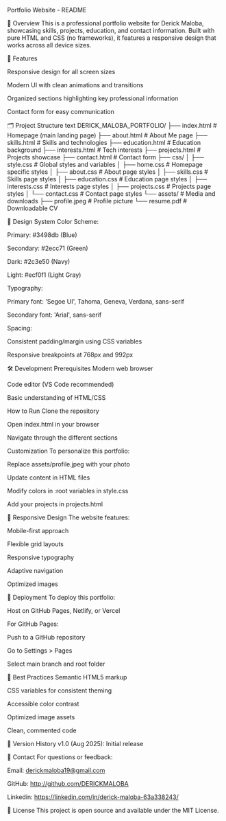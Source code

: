 Portfolio Website - README

📌 Overview
This is a professional portfolio website for Derick Maloba, showcasing skills, projects, education, and contact information. Built with pure HTML and CSS (no frameworks), it features a responsive design that works across all device sizes.


🚀 Features

Responsive design for all screen sizes

Modern UI with clean animations and transitions

Organized sections highlighting key professional information

Contact form for easy communication


🗂 Project Structure
text
DERICK_MALOBA_PORTFOLIO/
├── index.html          # Homepage (main landing page)
├── about.html          # About Me page
├── skills.html         # Skills and technologies
├── education.html      # Education background
├── interests.html      # Tech interests
├── projects.html       # Projects showcase
├── contact.html        # Contact form
├── css/
│   ├── style.css       # Global styles and variables
│   ├── home.css        # Homepage specific styles
│   ├── about.css       # About page styles
│   ├── skills.css      # Skills page styles
│   ├── education.css   # Education page styles
│   ├── interests.css   # Interests page styles
│   ├── projects.css    # Projects page styles
│   └── contact.css     # Contact page styles
└── assets/             # Media and downloads
    ├── profile.jpeg    # Profile picture
    └── resume.pdf      # Downloadable CV


🎨 Design System
Color Scheme:

Primary: #3498db (Blue)

Secondary: #2ecc71 (Green)

Dark: #2c3e50 (Navy)

Light: #ecf0f1 (Light Gray)


Typography:

Primary font: 'Segoe UI', Tahoma, Geneva, Verdana, sans-serif

Secondary font: 'Arial', sans-serif


Spacing:

Consistent padding/margin using CSS variables

Responsive breakpoints at 768px and 992px


🛠 Development
Prerequisites
Modern web browser

Code editor (VS Code recommended)

Basic understanding of HTML/CSS

How to Run
Clone the repository

Open index.html in your browser

Navigate through the different sections

Customization
To personalize this portfolio:

Replace assets/profile.jpeg with your photo

Update content in HTML files

Modify colors in :root variables in style.css

Add your projects in projects.html


📱 Responsive Design
The website features:

Mobile-first approach

Flexible grid layouts

Responsive typography

Adaptive navigation

Optimized images


🚀 Deployment
To deploy this portfolio:

Host on GitHub Pages, Netlify, or Vercel

For GitHub Pages:

Push to a GitHub repository

Go to Settings > Pages

Select main branch and root folder


📝 Best Practices
Semantic HTML5 markup

CSS variables for consistent theming

Accessible color contrast

Optimized image assets

Clean, commented code


📅 Version History
v1.0 (Aug 2025): Initial release



📧 Contact
For questions or feedback:

Email: derickmaloba19@gmail.com

GitHub: http://github.com/DERICKMALOBA

Linkedin:  https://linkedin.com/in/derick-maloba-63a338243/


📜 License
This project is open source and available under the MIT License.



